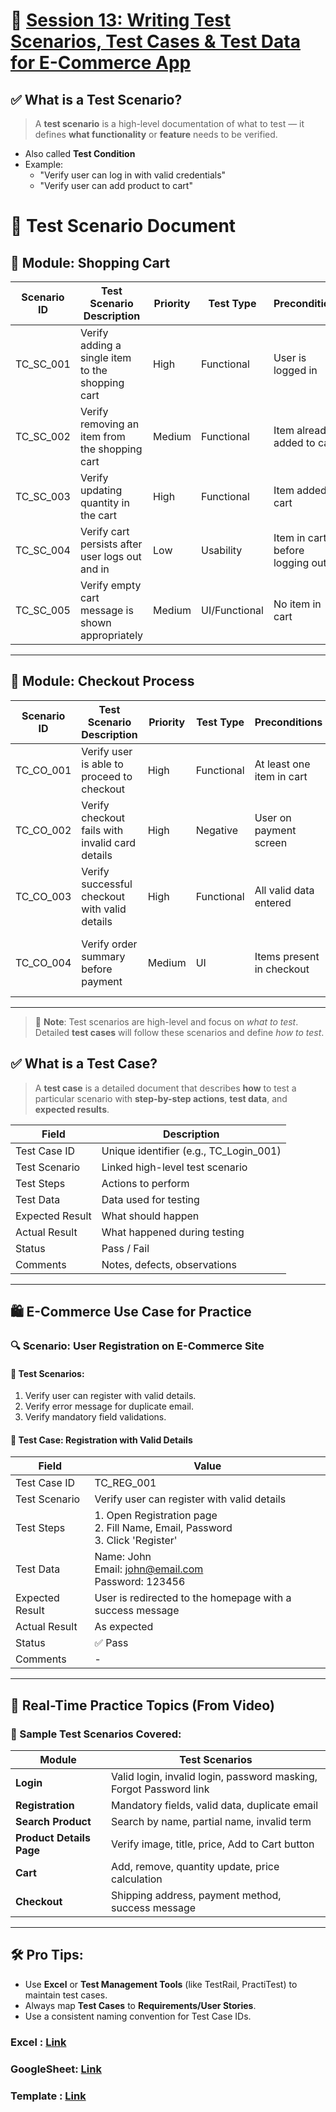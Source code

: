 # 🧪 [Session 13: Writing Test Scenarios, Test Cases & Test Data for E-Commerce App](https://www.youtube.com/watch?v=Z5-c0Wh2ZKM&list=PLsjUcU8CQXGGguAbeip-Q_ZckElVGUwxQ&index=13)

## ✅ What is a Test Scenario?

> A **test scenario** is a high-level documentation of what to test — it defines **what functionality** or **feature** needs to be verified.

- Also called **Test Condition**
- Example:
  - "Verify user can log in with valid credentials"
  - "Verify user can add product to cart"
 
# 🧪 Test Scenario Document

## 📘 Module: Shopping Cart

| Scenario ID | Test Scenario Description                          | Priority | Test Type      | Preconditions                        | Expected Result                             |
|-------------|----------------------------------------------------|----------|----------------|---------------------------------------|----------------------------------------------|
| TC_SC_001   | Verify adding a single item to the shopping cart   | High     | Functional     | User is logged in                     | Item should be added and displayed in cart   |
| TC_SC_002   | Verify removing an item from the shopping cart     | Medium   | Functional     | Item already added to cart            | Item should be removed from the cart         |
| TC_SC_003   | Verify updating quantity in the cart               | High     | Functional     | Item added to cart                    | Quantity should be updated successfully      |
| TC_SC_004   | Verify cart persists after user logs out and in    | Low      | Usability      | Item in cart before logging out       | Cart should retain items after login         |
| TC_SC_005   | Verify empty cart message is shown appropriately   | Medium   | UI/Functional  | No item in cart                       | "Your cart is empty" message should display  |

---

## 📘 Module: Checkout Process

| Scenario ID | Test Scenario Description                          | Priority | Test Type      | Preconditions                        | Expected Result                             |
|-------------|----------------------------------------------------|----------|----------------|---------------------------------------|----------------------------------------------|
| TC_CO_001   | Verify user is able to proceed to checkout         | High     | Functional     | At least one item in cart             | User is redirected to checkout page          |
| TC_CO_002   | Verify checkout fails with invalid card details    | High     | Negative       | User on payment screen                | Error message should be displayed            |
| TC_CO_003   | Verify successful checkout with valid details      | High     | Functional     | All valid data entered                | Order confirmation page should display       |
| TC_CO_004   | Verify order summary before payment                | Medium   | UI             | Items present in checkout             | Summary should list item, quantity, and cost |

---

> 🧾 **Note**: Test scenarios are high-level and focus on *what to test*. Detailed **test cases** will follow these scenarios and define *how to test*.


## ✅ What is a Test Case?

> A **test case** is a detailed document that describes **how** to test a particular scenario with **step-by-step actions**, **test data**, and **expected results**.

| Field             | Description |
|------------------|-------------|
| Test Case ID     | Unique identifier (e.g., TC_Login_001) |
| Test Scenario    | Linked high-level test scenario |
| Test Steps       | Actions to perform |
| Test Data        | Data used for testing |
| Expected Result  | What should happen |
| Actual Result    | What happened during testing |
| Status           | Pass / Fail |
| Comments         | Notes, defects, observations |

---

## 🛍️ E-Commerce Use Case for Practice

### 🔍 Scenario: User Registration on E-Commerce Site

#### 🎯 Test Scenarios:
1. Verify user can register with valid details.
2. Verify error message for duplicate email.
3. Verify mandatory field validations.

#### 🧾 Test Case: Registration with Valid Details

| Field           | Value |
|----------------|-------|
| Test Case ID   | TC_REG_001 |
| Test Scenario  | Verify user can register with valid details |
| Test Steps     | 1. Open Registration page <br> 2. Fill Name, Email, Password <br> 3. Click 'Register' |
| Test Data      | Name: John <br> Email: john@email.com <br> Password: 123456 |
| Expected Result| User is redirected to the homepage with a success message |
| Actual Result  | As expected |
| Status         | ✅ Pass |
| Comments       | - |

---

## 🛒 Real-Time Practice Topics (From Video)

### 🧪 Sample Test Scenarios Covered:

| Module               | Test Scenarios |
|----------------------|----------------|
| **Login**            | Valid login, invalid login, password masking, Forgot Password link |
| **Registration**     | Mandatory fields, valid data, duplicate email |
| **Search Product**   | Search by name, partial name, invalid term |
| **Product Details Page** | Verify image, title, price, Add to Cart button |
| **Cart**             | Add, remove, quantity update, price calculation |
| **Checkout**         | Shipping address, payment method, success message |

---

## 🛠️ Pro Tips:

- Use **Excel** or **Test Management Tools** (like TestRail, PractiTest) to maintain test cases.
- Always map **Test Cases** to **Requirements/User Stories**.
- Use a consistent naming convention for Test Case IDs.

### Excel : [Link](https://excel.cloud.microsoft/open/onedrive/?docId=FE91843380CEF79D%21s6bf102230bc14326965f1ce684538891&driveId=FE91843380CEF79D)
### GoogleSheet: [Link](https://docs.google.com/spreadsheets/d/1Q3Btcow5NZVd_WU5Nzdod1dwaT3Th51MuNKc6EVp0iM/edit?gid=0#gid=0)
### Template : [Link](https://drive.google.com/file/d/1c4hA9yyECvHqJnmtPRx0QfhnkjISzWXF/view)

